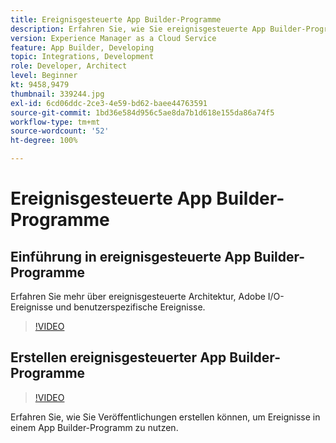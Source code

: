 ```yaml
---
title: Ereignisgesteuerte App Builder-Programme
description: Erfahren Sie, wie Sie ereignisgesteuerte App Builder-Programme erstellen.
version: Experience Manager as a Cloud Service
feature: App Builder, Developing
topic: Integrations, Development
role: Developer, Architect
level: Beginner
kt: 9458,9479
thumbnail: 339244.jpg
exl-id: 6cd06ddc-2ce3-4e59-bd62-baee44763591
source-git-commit: 1bd36e584d956c5ae8da7b1d618e155da86a74f5
workflow-type: tm+mt
source-wordcount: '52'
ht-degree: 100%

---
```


# Ereignisgesteuerte App Builder-Programme

## Einführung in ereignisgesteuerte App Builder-Programme

Erfahren Sie mehr über ereignisgesteuerte Architektur, Adobe I/O-Ereignisse und benutzerspezifische Ereignisse.

>[!VIDEO](https://video.tv.adobe.com/v/339244/?quality=12&learn=on)

## Erstellen ereignisgesteuerter App Builder-Programme

>[!VIDEO](https://video.tv.adobe.com/v/339245/?quality=12&learn=on)

Erfahren Sie, wie Sie Veröffentlichungen erstellen können, um Ereignisse in einem App Builder-Programm zu nutzen.
